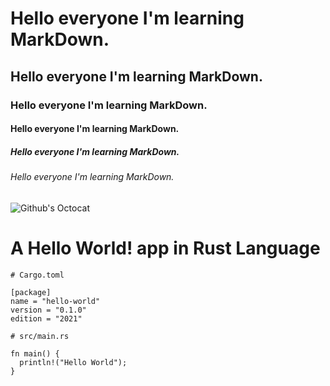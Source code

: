 # Hello everyone I'm learning MarkDown.
## Hello everyone I'm learning MarkDown.
### Hello everyone I'm learning MarkDown.
#### Hello everyone I'm learning MarkDown.
##### Hello everyone I'm learning MarkDown.
###### Hello everyone I'm learning MarkDown.

![Github's Octocat](https://external-content.duckduckgo.com/iu/?u=https%3A%2F%2Fpluspng.com%2Fimg-png%2Fgithub-octocat-logo-png-octodex-api-octodex-json-at-master-cocoaheads-miami-octodex-api-github-896.png&f=1&nofb=1)

# A Hello World! app in Rust Language
```
# Cargo.toml

[package]
name = "hello-world"
version = "0.1.0"
edition = "2021"

# src/main.rs

fn main() {
  println!("Hello World");
}
```
